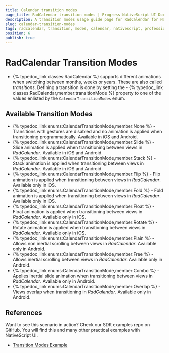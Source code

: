 ```yaml
---
title: Calendar transition modes
page_title: RadCalendar transition modes | Progress NativeScript UI Documentation
description: A transition modes usage guide page for RadCalendar for NativeScript.
slug: calendar-transition-modes
tags: radcalendar, transition, modes, calendar, nativescript, professional, ui
position: 6
publish: true
---
```


# RadCalendar Transition Modes

* {% typedoc_link classes:RadCalendar %} supports different animations when switching between months, weeks or years. These are also called *transitions*. Defining a transition is done by setting the - {% typedoc_link classes:RadCalendar,member:transitionMode %} property to one of the values enlisted by the `CalendarTransitionModes` enum.

## Available Transition Modes

* {% typedoc_link enums:CalendarTransitionMode,member:None %} - Transitions with gestures are disabled and no animation is applied when transitioning programmatically. Available in iOS and Android.
* {% typedoc_link enums:CalendarTransitionMode,member:Slide %} - Slide animation is applied when transitioning between views in *RadCalendar*. Available in iOS and Android.
* {% typedoc_link enums:CalendarTransitionMode,member:Stack %} -  Stack animation is applied when transitioning between views in *RadCalendar*. Available in iOS and Android.
* {% typedoc_link enums:CalendarTransitionMode,member:Flip %} -  Flip animation is applied when transitioning between views in *RadCalendar*. Available only in iOS.
* {% typedoc_link enums:CalendarTransitionMode,member:Fold %} -  Fold animation is applied when transitioning between views in *RadCalendar*. Available only in iOS.
* {% typedoc_link enums:CalendarTransitionMode,member:Float %} -  Float animation is applied when transitioning between views in *RadCalendar*. Available only in iOS.
* {% typedoc_link enums:CalendarTransitionMode,member:Rotate %} -  Rotate animation is applied when transitioning between views in *RadCalendar*. Available only in iOS.
* {% typedoc_link enums:CalendarTransitionMode,member:Plain %} -  Allows non inertial scrolling between views in *RadCalendar*. Available only in Android.
* {% typedoc_link enums:CalendarTransitionMode,member:Free %} -  Allows inertial scrolling between views in *RadCalendar*. Available only in Android.
* {% typedoc_link enums:CalendarTransitionMode,member:Combo %} -  Applies inertial slide animation when transitioning between views in *RadCalendar*. Available only in Android.
* {% typedoc_link enums:CalendarTransitionMode,member:Overlap %} -  Views overlap when transitioning in *RadCalendar*. Available only in Android.

## References

Want to see this scenario in action?
Check our SDK examples repo on GitHub. You will find this and many other practical examples with NativeScript UI.

* [Transition Modes Example](https://github.com/NativeScript/nativescript-ui-samples/tree/master/calendar/app/calendar/transition-modes)

